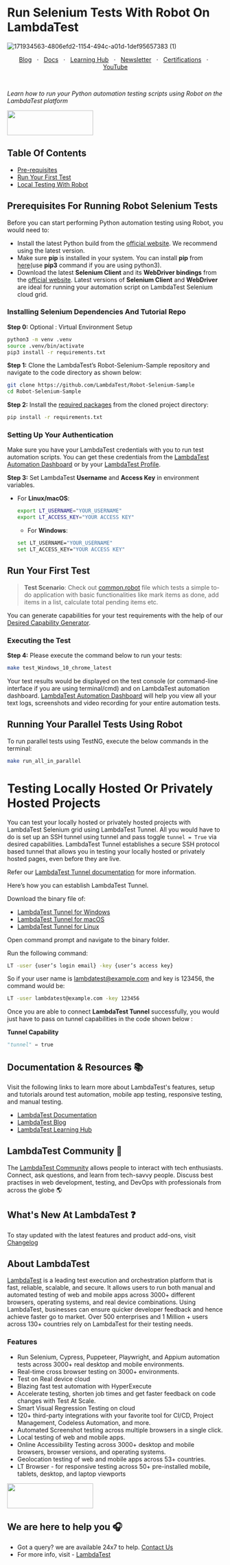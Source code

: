 # Run Selenium Tests With Robot On LambdaTest

![171934563-4806efd2-1154-494c-a01d-1def95657383 (1)](https://user-images.githubusercontent.com/70570645/172273386-fa9606ac-3e63-4b2e-8978-3142add3e038.png)

<p align="center">
  <a href="https://www.lambdatest.com/blog/?utm_source=github&utm_medium=repo&utm_campaign=robot-selenium-sample" target="_bank">Blog</a>
  &nbsp; &#8901; &nbsp;
  <a href="https://www.lambdatest.com/support/docs/?utm_source=github&utm_medium=repo&utm_campaign=robot-selenium-sample" target="_bank">Docs</a>
  &nbsp; &#8901; &nbsp;
  <a href="https://www.lambdatest.com/learning-hub/?utm_source=github&utm_medium=repo&utm_campaign=robot-selenium-sample" target="_bank">Learning Hub</a>
  &nbsp; &#8901; &nbsp;
  <a href="https://www.lambdatest.com/newsletter/?utm_source=github&utm_medium=repo&utm_campaign=robot-selenium-sample" target="_bank">Newsletter</a>
  &nbsp; &#8901; &nbsp;
  <a href="https://www.lambdatest.com/certifications/?utm_source=github&utm_medium=repo&utm_campaign=robot-selenium-sample" target="_bank">Certifications</a>
  &nbsp; &#8901; &nbsp;
  <a href="https://www.youtube.com/c/LambdaTest" target="_bank">YouTube</a>
</p>
&emsp;
&emsp;
&emsp;

_Learn how to run your Python automation testing scripts using Robot on the LambdaTest platform_

[<img height="58" width="200" src="https://user-images.githubusercontent.com/70570645/171866795-52c11b49-0728-4229-b073-4b704209ddde.png">](https://accounts.lambdatest.com/register)

## Table Of Contents

- [Pre-requisites](#pre-requisites)
- [Run Your First Test](#run-your-first-test)
- [Local Testing With Robot](#testing-locally-hosted-or-privately-hosted-projects)

## Prerequisites For Running Robot Selenium Tests

Before you can start performing Python automation testing using Robot, you would need to:

- Install the latest Python build from the [official website](https://www.python.org/downloads/). We recommend using the latest version.
- Make sure **pip** is installed in your system. You can install **pip** from [here](https://pip.pypa.io/en/stable/installation/)(use **pip3** command if you are using python3).
- Download the latest **Selenium Client** and its **WebDriver bindings** from the [official website](https://www.selenium.dev/downloads/). Latest versions of **Selenium Client** and **WebDriver** are ideal for running your automation script on LambdaTest Selenium cloud grid.

### Installing Selenium Dependencies And Tutorial Repo

**Step 0:** Optional : Virtual Environment Setup

```bash
python3 -m venv .venv
source .venv/bin/activate
pip3 install -r requirements.txt
```

**Step 1:** Clone the LambdaTest’s Robot-Selenium-Sample repository and navigate to the code directory as shown below:

```bash
git clone https://github.com/LambdaTest/Robot-Selenium-Sample
cd Robot-Selenium-Sample
```

**Step 2:** Install the [required packages](https://github.com/LambdaTest/Robot-Selenium-Sample/blob/master/requirements.txt) from the cloned project directory:

```bash
pip install -r requirements.txt
```

### Setting Up Your Authentication

Make sure you have your LambdaTest credentials with you to run test automation scripts. You can get these credentials from the [LambdaTest Automation Dashboard](https://automation.lambdatest.com/build/?utm_source=github&utm_medium=repo&utm_campaign=robot-selenium-sample) or by your [LambdaTest Profile](https://accounts.lambdatest.com/login/?utm_source=github&utm_medium=repo&utm_campaign=robot-selenium-sample).

**Step 3:** Set LambdaTest **Username** and **Access Key** in environment variables.

- For **Linux/macOS**:

  ```bash
  export LT_USERNAME="YOUR_USERNAME"
  export LT_ACCESS_KEY="YOUR ACCESS KEY"
  ```

  - For **Windows**:

  ```bash
  set LT_USERNAME="YOUR_USERNAME"
  set LT_ACCESS_KEY="YOUR ACCESS KEY"
  ```

## Run Your First Test

> **Test Scenario**: Check out [common.robot](https://github.com/LambdaTest/Robot-Selenium-Sample/blob/master/Resources/Common.robot) file which tests a simple to-do application with basic functionalities like mark items as done, add items in a list, calculate total pending items etc.

You can generate capabilities for your test requirements with the help of our [Desired Capability Generator](https://www.lambdatest.com/capabilities-generator/?utm_source=github&utm_medium=repo&utm_campaign=robot-selenium-sample).

### Executing the Test

**Step 4:** Please execute the command below to run your tests:

```bash
make test_Windows_10_chrome_latest
```

Your test results would be displayed on the test console (or command-line interface if you are using terminal/cmd) and on LambdaTest automation dashboard. [LambdaTest Automation Dashboard](https://automation.lambdatest.com/build/?utm_source=github&utm_medium=repo&utm_campaign=robot-selenium-sample) will help you view all your text logs, screenshots and video recording for your entire automation tests.

## Running Your Parallel Tests Using Robot

To run parallel tests using TestNG, execute the below commands in the terminal:

```bash
make run_all_in_parallel
```

# Testing Locally Hosted Or Privately Hosted Projects

You can test your locally hosted or privately hosted projects with LambdaTest Selenium grid using LambdaTest Tunnel. All you would have to do is set up an SSH tunnel using tunnel and pass toggle `tunnel = True` via desired capabilities. LambdaTest Tunnel establishes a secure SSH protocol based tunnel that allows you in testing your locally hosted or privately hosted pages, even before they are live.

Refer our [LambdaTest Tunnel documentation](https://www.lambdatest.com/support/docs/testing-locally-hosted-pages/) for more information.

Here’s how you can establish LambdaTest Tunnel.

Download the binary file of:

- [LambdaTest Tunnel for Windows](https://downloads.lambdatest.com/tunnel/v3/windows/64bit/LT_Windows.zip)
- [LambdaTest Tunnel for macOS](https://downloads.lambdatest.com/tunnel/v3/mac/64bit/LT_Mac.zip)
- [LambdaTest Tunnel for Linux](https://downloads.lambdatest.com/tunnel/v3/linux/64bit/LT_Linux.zip)

Open command prompt and navigate to the binary folder.

Run the following command:

```bash
LT -user {user’s login email} -key {user’s access key}
```

So if your user name is lambdatest@example.com and key is 123456, the command would be:

```bash
LT -user lambdatest@example.com -key 123456
```

Once you are able to connect **LambdaTest Tunnel** successfully, you would just have to pass on tunnel capabilities in the code shown below :

**Tunnel Capability**

```python
"tunnel" = true
```

## Documentation & Resources :books:

Visit the following links to learn more about LambdaTest's features, setup and tutorials around test automation, mobile app testing, responsive testing, and manual testing.

- [LambdaTest Documentation](https://www.lambdatest.com/support/docs/?utm_source=github&utm_medium=repo&utm_campaign=robot-selenium-sample)
- [LambdaTest Blog](https://www.lambdatest.com/blog/?utm_source=github&utm_medium=repo&utm_campaign=robot-selenium-sample)
- [LambdaTest Learning Hub](https://www.lambdatest.com/learning-hub/?utm_source=github&utm_medium=repo&utm_campaign=robot-selenium-sample)

## LambdaTest Community :busts_in_silhouette:

The [LambdaTest Community](https://community.lambdatest.com/?utm_source=github&utm_medium=repo&utm_campaign=robot-selenium-sample) allows people to interact with tech enthusiasts. Connect, ask questions, and learn from tech-savvy people. Discuss best practises in web development, testing, and DevOps with professionals from across the globe 🌎

## What's New At LambdaTest ❓

To stay updated with the latest features and product add-ons, visit [Changelog](https://changelog.lambdatest.com/)

## About LambdaTest

[LambdaTest](https://www.lambdatest.com/?utm_source=github&utm_medium=repo&utm_campaign=robot-selenium-sample) is a leading test execution and orchestration platform that is fast, reliable, scalable, and secure. It allows users to run both manual and automated testing of web and mobile apps across 3000+ different browsers, operating systems, and real device combinations. Using LambdaTest, businesses can ensure quicker developer feedback and hence achieve faster go to market. Over 500 enterprises and 1 Million + users across 130+ countries rely on LambdaTest for their testing needs.

### Features

- Run Selenium, Cypress, Puppeteer, Playwright, and Appium automation tests across 3000+ real desktop and mobile environments.
- Real-time cross browser testing on 3000+ environments.
- Test on Real device cloud
- Blazing fast test automation with HyperExecute
- Accelerate testing, shorten job times and get faster feedback on code changes with Test At Scale.
- Smart Visual Regression Testing on cloud
- 120+ third-party integrations with your favorite tool for CI/CD, Project Management, Codeless Automation, and more.
- Automated Screenshot testing across multiple browsers in a single click.
- Local testing of web and mobile apps.
- Online Accessibility Testing across 3000+ desktop and mobile browsers, browser versions, and operating systems.
- Geolocation testing of web and mobile apps across 53+ countries.
- LT Browser - for responsive testing across 50+ pre-installed mobile, tablets, desktop, and laptop viewports

[<img height="58" width="200" src="https://user-images.githubusercontent.com/70570645/171866795-52c11b49-0728-4229-b073-4b704209ddde.png">](https://accounts.lambdatest.com/register)

## We are here to help you :headphones:

- Got a query? we are available 24x7 to help. [Contact Us](support@lambdatest.com/?utm_source=github&utm_medium=repo&utm_campaign=robot-selenium-sample)
- For more info, visit - [LambdaTest](https://www.lambdatest.com/?utm_source=github&utm_medium=repo&utm_campaign=robot-selenium-sample)
